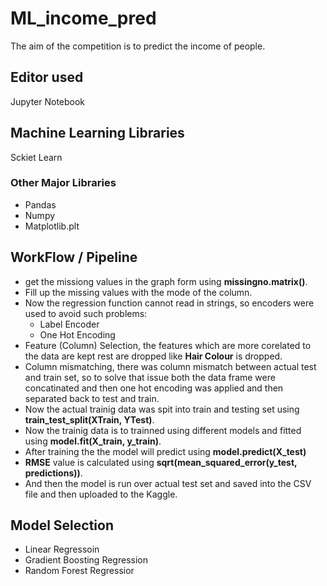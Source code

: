 # ML_income_pred
The aim of the competition is to predict the income of people.

## Editor used
Jupyter Notebook

## Machine Learning Libraries
Sckiet Learn

### Other Major Libraries ###
* Pandas
* Numpy 
* Matplotlib.plt

## WorkFlow / Pipeline

* get the missiong values in the graph form using **missingno.matrix()**.
* Fill up the missing values with the mode of the column.
* Now the regression function cannot read in strings, so encoders were used to avoid such problems:
  * Label Encoder
  * One Hot Encoding
* Feature (Column) Selection, the features which are more corelated to the data are kept rest are dropped like **Hair Colour** is dropped.
* Column mismatching, there was column mismatch between actual test and train set, so to solve that issue both the data frame were concatinated and then one hot encoding was applied and then separated back to test and train.
* Now the actual trainig data was spit into train and testing set using **train_test_split(XTrain, YTest)**.
* Now the trainig data is to trainned using different models and fitted using **model.fit(X_train, y_train)**.
* After  training the the model will predict using **model.predict(X_test)**
* **RMSE** value is calculated using **sqrt(mean_squared_error(y_test, predictions))**.
* And then the model is run over actual test set and saved into the CSV file and then uploaded to the Kaggle.

## Model Selection

* Linear Regressoin
* Gradient Boosting Regression
* Random Forest Regressior
